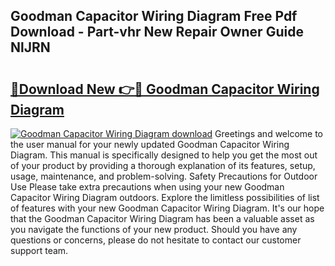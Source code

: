 ## Goodman Capacitor Wiring Diagram Free Pdf Download - Part-vhr New Repair Owner Guide NlJRN

# <h2><a href="http://dfmyntn.blite.top/?on=Goodman+Capacitor+Wiring+Diagram">🔗Download New 👉🔴 Goodman Capacitor Wiring Diagram</a></h2>

[![Goodman Capacitor Wiring Diagram download](https://i.imgur.com/lujVjoI.png)](http://dfmyntn.blite.top/?on=Goodman+Capacitor+Wiring+Diagram)
Greetings and welcome to the user manual for your newly updated Goodman Capacitor Wiring Diagram. This manual is specifically designed to help you get the most out of your product by providing a thorough explanation of its features, setup, usage, maintenance, and problem-solving. Safety Precautions for Outdoor Use Please take extra precautions when using your new Goodman Capacitor Wiring Diagram outdoors. Explore the limitless possibilities of list of features with your new Goodman Capacitor Wiring Diagram. It's our hope that the Goodman Capacitor Wiring Diagram has been a valuable asset as you navigate the functions of your new product. Should you have any questions or concerns, please do not hesitate to contact our customer support team.
